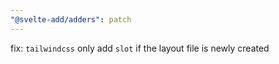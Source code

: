 ```yaml
---
"@svelte-add/adders": patch
---
```


fix: `tailwindcss` only add `slot` if the layout file is newly created
